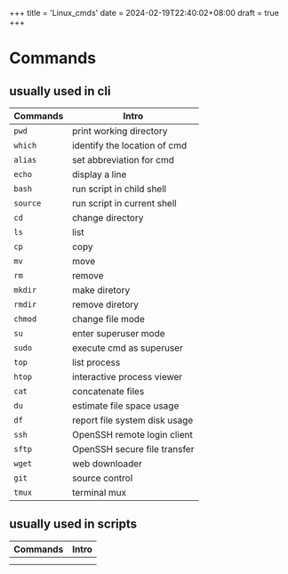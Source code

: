 +++
title = 'Linux_cmds'
date = 2024-02-19T22:40:02+08:00
draft = true
+++

# Commands

## usually used in cli

| Commands | Intro |
| --- | --- |
| `pwd` | print working directory |
| `which`| identify the location of cmd |
| `alias` | set abbreviation for cmd |
| `echo` | display a line |
| `bash` | run script in child shell |
| `source` | run script in current shell |
| `cd` | change directory |
| `ls` | list |
| `cp` | copy |
| `mv` | move |
| `rm` | remove |
| `mkdir` | make diretory |
| `rmdir` | remove diretory |
| `chmod` | change file mode |
| `su` | enter superuser mode |
| `sudo` | execute cmd as superuser |
| `top` | list process |
| `htop` | interactive process viewer |
| `cat` | concatenate files |
| `du` | estimate file space usage |
| `df` | report file system disk usage |
| `ssh` | OpenSSH remote login client |
| `sftp` | OpenSSH secure file transfer |
| `wget` | web downloader |
| `git` | source control |
| `tmux` | terminal mux |

## usually used in scripts

| Commands | Intro |
| --- | --- |
|  |  |
|  |  |
